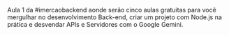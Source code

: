 Aula 1 da #imercaobackend aonde serão cinco aulas gratuitas para você mergulhar no desenvolvimento Back-end, criar um projeto com Node.js na prática e desvendar APIs e Servidores com o Google Gemini. 
